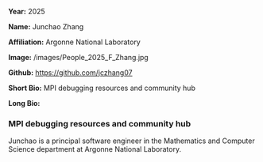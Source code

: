 **Year:** 2025

**Name:** Junchao Zhang

**Affiliation:** Argonne National Laboratory

**Image:** /images/People_2025_F_Zhang.jpg

**Github:** https://github.com/jczhang07

**Short Bio:** MPI debugging resources and community hub

**Long Bio:**

### MPI debugging resources and community hub

Junchao is a principal software engineer in the Mathematics and Computer Science department at Argonne National Laboratory.

<!-- ### Selected Resources -->

<!-- <a href="url" class="link-row">Text</a> -->
